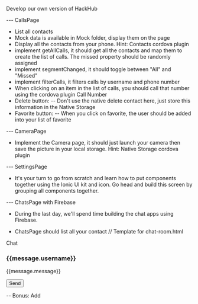 Develop our own version of HackHub

--- CallsPage
- List all contacts
 - Mock data is available in Mock folder, display them on the page
 - Display all the contacts from your phone. Hint: Contacts cordova plugin
 - implement getAllCalls, it should get all the contacts and map them to create the list of calls.
    The missed property should be randomly assigned 
 - implement segmentChanged, it should toggle between "All" and "Missed"
 - implement filterCalls, it filters calls by username and phone number
 - When clicking on an item in the list of calls, you should call that number using the cordova plugin Call Number 
 - Delete button:
   -- Don't use the native delete contact here, just store this information in the Native Storage
 - Favorite button:
   -- When you click on favorite, the user should be added into your list of favorite


--- CameraPage
 - Implement the Camera page, it should just launch your camera then save the picture in your local storage. Hint: Native Storage cordova plugin


--- SettingsPage
 - It's your turn to go from scratch and learn how to put components together using the Ionic UI kit and icon. Go head and build this screen by
 grouping all components together. 

--- ChatsPage with Firebase
 - During the last day, we'll spend time building the chat apps using Firebase.

 - ChatsPage should list all your contact
// Template for chat-room.html
 <ion-header>
  <ion-navbar>
    <ion-title>
      Chat
    </ion-title>
  </ion-navbar>
</ion-header>
<ion-content padding>
 <ion-list no-lines>
  <ion-item *ngFor="let message of messages | async">
   <h3>{{message.username}}</h3>
   <p>{{message.message}}</p>
  </ion-item>
 </ion-list>
</ion-content>
<ion-footer>
 <ion-item>
  <ion-input type="text" placeholder="type here..." [(ngModel)]="newmessage"></ion-input>
  <button ion-button clear item-right (click)="send(newmessage)">Send</button>
 </ion-item>
</ion-footer>

-- Bonus: Add
